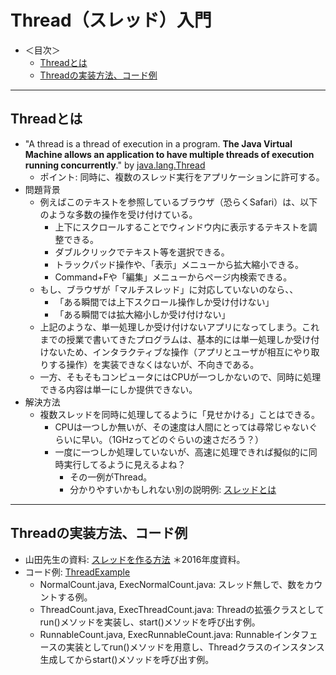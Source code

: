 # Thread（スレッド）入門

- ＜目次＞
  - <a href="#intro">Threadとは</a>
  - <a href="#howto">Threadの実装方法、コード例</a>

<hr>

## <a name="intro">Threadとは</a>
- "A thread is a thread of execution in a program. **The Java Virtual Machine allows an application to have multiple threads of execution running concurrently**." by [java.lang.Thread](http://docs.oracle.com/javase/9/docs/api/java/lang/Thread.html)
  - ポイント: 同時に、複数のスレッド実行をアプリケーションに許可する。
- 問題背景
  - 例えばこのテキストを参照しているブラウザ（恐らくSafari）は、以下のような多数の操作を受け付けている。
    - 上下にスクロールすることでウィンドウ内に表示するテキストを調整できる。
    - ダブルクリックでテキスト等を選択できる。
    - トラックパッド操作や、「表示」メニューから拡大縮小できる。
    - Command+Fや「編集」メニューからページ内検索できる。
  - もし、ブラウザが「マルチスレッド」に対応していないのなら、、
    - 「ある瞬間では上下スクロール操作しか受け付けない」
    - 「ある瞬間では拡大縮小しか受け付けない」
  - 上記のような、単一処理しか受け付けないアプリになってしまう。これまでの授業で書いてきたプログラムは、基本的には単一処理しか受け付けないため、インタラクティブな操作（アプリとユーザが相互にやり取りする操作）を実装できなくはないが、不向きである。
  - 一方、そもそもコンピュータにはCPUが一つしかないので、同時に処理できる内容は単一にしか提供できない。
- 解決方法
  - 複数スレッドを同時に処理してるように「見せかける」ことはできる。
    - CPUは一つしか無いが、その速度は人間にとっては尋常じゃないぐらいに早い。（1GHzってどのぐらいの速さだろう？）
    - 一度に一つしか処理していないが、高速に処理できれば擬似的に同時実行してるように見えるよね？
      - その一例がThread。
      - 分かりやすいかもしれない別の説明例: [スレッドとは](http://www.javadrive.jp/applet/thread/index1.html)

<hr>

## <a name="howto">Threadの実装方法、コード例</a>
- 山田先生の資料: [スレッドを作る方法](https://ie.u-ryukyu.ac.jp/~koji/pw/index.php?cmd=read&page=Programming_II%2F08%2F第13回#ucea891e) ＊2016年度資料。
- コード例: [ThreadExample](https://github.com/naltoma/ThreadExample)
  - NormalCount.java, ExecNormalCount.java: スレッド無しで、数をカウントする例。
  - ThreadCount.java, ExecThreadCount.java: Threadの拡張クラスとしてrun()メソッドを実装し、start()メソッドを呼び出す例。
  - RunnableCount.java, ExecRunnableCount.java: Runnableインタフェースの実装としてrun()メソッドを用意し、Threadクラスのインスタンス生成してからstart()メソッドを呼び出す例。
